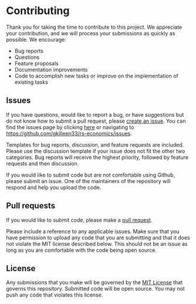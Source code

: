 # Contributing 

Thank you for taking the time to contribute to this project. We appreciate your contribution, and we will process your submissions as quickly as possible. We encourage: 

- Bug reports 
- Questions 
- Feature proposals 
- Documentation improvements 
- Code to accomplish new tasks or improve on the implementation of existing tasks 

## Issues 

If you have questions, would like to report a bug, or have suggestions but do not know how to submit a pull request, please [create an issue](https://help.github.com/en/github/managing-your-work-on-github/creating-an-issue). You can find the issues page by clicking [here](https://github.com/gkilleen33/rs-economics/issues) or navigating to https://github.com/gkilleen33/rs-economics/issues. 

Templates for bug reports, discussion, and feature requests are included. Please use the discussion template if your issue does not fit the other two categories. Bug reports will receive the highest priority, followed by feature requests and then discussion. 

If you would like to submit code but are not comfortable using Github, please submit an issue. One of the maintainers of the repository will respond and help you upload the code. 

## Pull requests 

If you would like to submit code, please make a [pull request](https://help.github.com/en/desktop/contributing-to-projects/creating-a-pull-request). 

Please include a reference to any applicable issues. Make sure that you have permission to upload any code that  you are submitting and that it does not violate the MIT license described below. This should not be an issue as long as you are comfortable with the code being open source. 

## License 

Any submissions that you make will be governed by the [MIT License](https://opensource.org/licenses/MIT) that governs this repository. Submitted code will be open source. You may not push any code that violates this license. 

 
